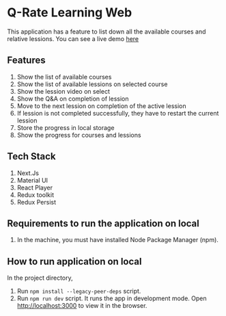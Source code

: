 # Q-Rate Learning Web

This application has a feature to list down all the available courses and relative lessions. You can see a live demo [here]()

## Features

1. Show the list of available courses
2. Show the list of available lessions on selected course
3. Show the lession video on select
4. Show the Q&A on completion of lession
5. Move to the next lession on completion of the active lession
6. If lession is not completed successfully, they have to restart the current lession
7. Store the progress in local storage
8. Show the progress for courses and lessions

## Tech Stack

1. Next.Js
2. Material UI
3. React Player
4. Redux toolkit
5. Redux Persist

## Requirements to run the application on local

1. In the machine, you must have installed Node Package Manager (npm).

## How to run application on local

In the project directory,

1. Run `npm install --legacy-peer-deps` script.
2. Run `npm run dev` script. It runs the app in development mode. Open [http://localhost:3000](http://localhost:3000) to view it in the browser.